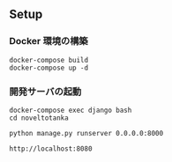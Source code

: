 ## Setup

### Docker 環境の構築

```
docker-compose build
docker-compose up -d
```

### 開発サーバの起動

```
docker-compose exec django bash
cd noveltotanka

python manage.py runserver 0.0.0.0:8000

http://localhost:8080
```
